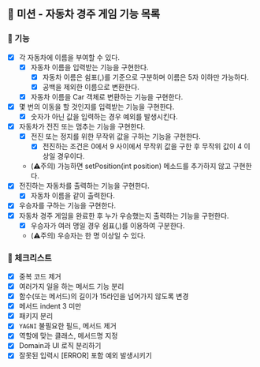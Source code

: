 ## 🚀 미션 - 자동차 경주 게임 기능 목록

### 🎨 기능

- [X] 각 자동차에 이름을 부여할 수 있다.
    + [X] 자동차 이름을 입력받는 기능을 구현한다.
        * [X] 자동차 이름은 쉼표(,)를 기준으로 구분하며 이름은 5자 이하만 가능하다.
        * [X] 공백을 제외한 이름으로 변환한다.
    + [X] 자동차 이름을 Car 객체로 변환하는 기능을 구현한다.
- [X] 몇 번의 이동을 할 것인지를 입력받는 기능을 구현한다.
  + [X] 숫자가 아닌 값을 입력하는 경우 예외를 발생시킨다.
- [X] 자동차가 전진 또는 멈추는 기능을 구현한다.
  + [X] 전진 또는 정지를 위한 무작위 값을 구하는 기능을 구현한다.
    * [X] 전진하는 조건은 0에서 9 사이에서 무작위 값을 구한 후 무작위 값이 4 이상일 경우이다.
  + (⚠️주의) 가능하면 setPosition(int position) 메소드를 추가하지 않고 구현한다.
- [X] 전진하는 자동차를 출력하는 기능을 구현한다.
    + [X] 자동차 이름을 같이 출력한다.
-[X] 우승자를 구하는 기능을 구현한다.
- [X] 자동차 경주 게임을 완료한 후 누가 우승했는지 출력하는 기능을 구현한다.
  + [X] 우승자가 여러 명일 경우 쉼표(,)를 이용하여 구분한다.
  + (⚠️주의) 우승자는 한 명 이상일 수 있다.


### 🍬 체크리스트

- [X] 중복 코드 제거
- [X] 여러가지 일을 하는 메서드 기능 분리
- [X] 함수(또는 메서드)의 길이가 15라인을 넘어가지 않도록 변경
- [X] 메서드 indent 3 미만
- [X] 패키지 분리
- [X] `YAGNI` 불필요한 필드, 메서드 제거
- [X] 역할에 맞는 클래스, 메서드명 지정
- [X] Domain과 UI 로직 분리하기
- [X] 잘못된 입력시 [ERROR] 포함 예외 발생시키기